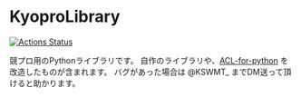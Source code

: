 # KyoproLibrary

 [![Actions Status](https://github.com/shirotsume4/KyoproLibrary/workflows/verify/badge.svg)](https://github.com/shirotsume4/KyoproLibrary/actions)
 
競プロ用のPythonライブラリです。
自作のライブラリや、[ACL-for-python](https://github.com/shakayami/ACL-for-python/wiki) を改造したものが含まれます。
バグがあった場合は @KSWMT_ までDM送って頂けると助かります。
